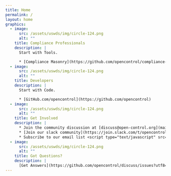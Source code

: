 ```yaml
---
title: Home
permalink: /
layout: home
graphics:
  - image:
      src: /assets/uswds/img/circle-124.png
      alt: ""
    title: Compliance Professionals
    description: |
      Start with Tools.

      * [Compliance Masonry](https://github.com/opencontrol/compliance-masonry)
  - image:
      src: /assets/uswds/img/circle-124.png
      alt: ""
    title: Developers
    description: |
      Start with Code.

      * [GitHub.com/opencontrol](https://github.com/opencontrol)
  - image:
      src: /assets/uswds/img/circle-124.png
      alt: ""
    title: Get Involved
    description: |
      * Join the community discussion at [discuss@open-control.org](mailto:discuss+subscribe@open-control.org)
      * [Join our slack community](https://join.slack.com/t/opencontrol/shared_invite/enQtNjM3NDY3NzQ3NjIwLTk2YTc0MmUwMjEyMmMxOTBhZTYwY2JhNDdiOTMwMDUzNjEyZGFlMGNjMDM3M2IyNjkyNzc0YmUxNGMzZWJhNWI)
      * Subscribe to our email list <script type="text/javascript" src="//downloads.mailchimp.com/js/signup-forms/popup/embed.js" data-dojo-config="usePlainJson: true, isDebug: false"></script><script type="text/javascript">require(["mojo/signup-forms/Loader"], function(L) { L.start({"baseUrl":"mc.us14.list-manage.com","uuid":"982021c73dfac209529eb63bc","lid":"cff1dbefff"}) })</script>
  - image:
      src: /assets/uswds/img/circle-124.png
      alt: ""
    title: Got Questions?
    description: |
      [Get Answers](https://github.com/opencontrol/discuss/issues?utf8=%E2%9C%93&q=is%3Aissue)
---
```

